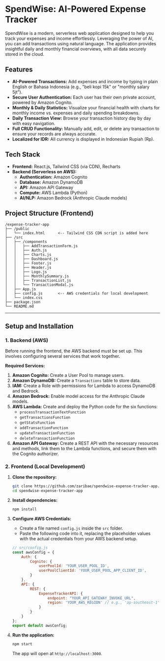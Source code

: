 # SpendWise: AI-Powered Expense Tracker

SpendWise is a modern, serverless web application designed to help you track your expenses and income effortlessly. Leveraging the power of AI, you can add transactions using natural language. The application provides insightful daily and monthly financial overviews, with all data securely stored in the cloud.

## Features

* **AI-Powered Transactions:** Add expenses and income by typing in plain English or Bahasa Indonesia (e.g., "beli kopi 15k" or "monthly salary 5jt").
* **Secure User Authentication:** Each user has their own private account, powered by Amazon Cognito.
* **Monthly & Daily Statistics:** Visualize your financial health with charts for monthly income vs. expenses and daily spending breakdowns.
* **Daily Transaction View:** Browse your transaction history day by day with easy navigation.
* **Full CRUD Functionality:** Manually add, edit, or delete any transaction to ensure your records are always accurate.
* **Localized for IDR:** All currency is displayed in Indonesian Rupiah (Rp).

## Tech Stack

* **Frontend:** React.js, Tailwind CSS (via CDN), Recharts
* **Backend (Serverless on AWS):**
    * **Authentication:** Amazon Cognito
    * **Database:** Amazon DynamoDB
    * **API:** Amazon API Gateway
    * **Compute:** AWS Lambda (Python)
    * **AI/NLP:** Amazon Bedrock (Anthropic Claude models)

## Project Structure (Frontend)

```
/expense-tracker-app
├── /public
│   └── index.html      <-- Tailwind CSS CDN script is added here
├── /src
│   ├── /components
│   │   ├── AddTransactionForm.js
│   │   ├── Auth.js
│   │   ├── Charts.js
│   │   ├── Dashboard.js
│   │   ├── Footer.js
│   │   ├── Header.js
│   │   ├── Logo.js
│   │   ├── MonthlySummary.js
│   │   ├── TransactionList.js
│   │   └── TransactionModal.js
│   ├── App.js
│   ├── config.js       <-- AWS credentials for local development
│   └── index.css
├── package.json
└── README.md
```

---

## Setup and Installation

### 1. Backend (AWS)

Before running the frontend, the AWS backend must be set up. This involves configuring several services that work together.

**Required Services:**

1.  **Amazon Cognito:** Create a User Pool to manage users.
2.  **Amazon DynamoDB:** Create a `Transactions` table to store data.
3.  **IAM:** Create a Role with permissions for Lambda to access DynamoDB and Bedrock.
4.  **Amazon Bedrock:** Enable model access for the Anthropic Claude models.
5.  **AWS Lambda:** Create and deploy the Python code for the six functions:
    * `processTransactionTextFunction`
    * `getTransactionsFunction`
    * `getStatsFunction`
    * `addTransactionFunction`
    * `updateTransactionFunction`
    * `deleteTransactionFunction`
6.  **Amazon API Gateway:** Create a REST API with the necessary resources and methods, link them to the Lambda functions, and secure them with the Cognito authorizer.


### 2. Frontend (Local Development)

1.  **Clone the repository:**
    ```bash
    git clone https://github.com/zaribae/spendwise-expense-tracker-app.git
    cd spendwise-expense-tracker-app
    ```

2.  **Install dependencies:**
    ```bash
    npm install
    ```

3.  **Configure AWS Credentials:**
    * Create a file named `config.js` inside the `src` folder.
    * Paste the following code into it, replacing the placeholder values with the actual credentials from your AWS backend setup.

    ```javascript
    // src/config.js
    const awsConfig = {
        Auth: {
            Cognito: {
                userPoolId: 'YOUR_USER_POOL_ID',
                userPoolClientId: 'YOUR_USER_POOL_APP_CLIENT_ID',
            }
        },
        API: {
            REST: {
                ExpenseTrackerAPI: {
                    endpoint: "YOUR_API_GATEWAY_INVOKE_URL",
                    region: 'YOUR_AWS_REGION' // e.g., 'ap-southeast-1'
                }
            }
        }
    };
    export default awsConfig;
    ```

4.  **Run the application:**
    ```bash
    npm start
    ```
    The app will open at `http://localhost:3000`.
